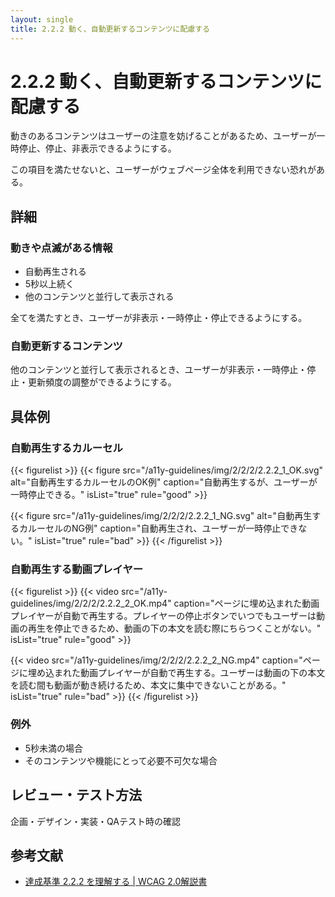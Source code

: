```yaml
---
layout: single
title: 2.2.2 動く、自動更新するコンテンツに配慮する
---
```


# 2.2.2 動く、自動更新するコンテンツに配慮する

動きのあるコンテンツはユーザーの注意を妨げることがあるため、ユーザーが一時停止、停止、非表示できるようにする。

この項目を満たせないと、ユーザーがウェブページ全体を利用できない恐れがある。

## 詳細

### 動きや点滅がある情報

- 自動再生される
- 5秒以上続く
- 他のコンテンツと並行して表示される

全てを満たすとき、ユーザーが非表示・一時停止・停止できるようにする。

### 自動更新するコンテンツ

他のコンテンツと並行して表示されるとき、ユーザーが非表示・一時停止・停止・更新頻度の調整ができるようにする。


## 具体例
### 自動再生するカルーセル
{{< figurelist >}}
  {{< figure
    src="/a11y-guidelines/img/2/2/2/2.2.2_1_OK.svg"
    alt="自動再生するカルーセルのOK例"
    caption="自動再生するが、ユーザーが一時停止できる。"
    isList="true"
    rule="good" >}}

  {{< figure
    src="/a11y-guidelines/img/2/2/2/2.2.2_1_NG.svg"
    alt="自動再生するカルーセルのNG例"
    caption="自動再生され、ユーザーが一時停止できない。"
    isList="true"
    rule="bad" >}}
{{< /figurelist >}}

### 自動再生する動画プレイヤー

{{< figurelist >}}
  {{< video
    src="/a11y-guidelines/img/2/2/2/2.2.2_2_OK.mp4"
    caption="ページに埋め込まれた動画プレイヤーが自動で再生する。プレイヤーの停止ボタンでいつでもユーザーは動画の再生を停止できるため、動画の下の本文を読む際にちらつくことがない。"
    isList="true"
    rule="good" >}}

  {{< video
    src="/a11y-guidelines/img/2/2/2/2.2.2_2_NG.mp4"
    caption="ページに埋め込まれた動画プレイヤーが自動で再生する。ユーザーは動画の下の本文を読む間も動画が動き続けるため、本文に集中できないことがある。"
    isList="true"
    rule="bad" >}}
{{< /figurelist >}}


### 例外

- 5秒未満の場合
- そのコンテンツや機能にとって必要不可欠な場合

## レビュー・テスト方法

企画・デザイン・実装・QAテスト時の確認

## 参考文献

- [達成基準 2.2.2 を理解する | WCAG 2.0解説書](http://waic.jp/docs/UNDERSTANDING-WCAG20/time-limits-pause.html)
